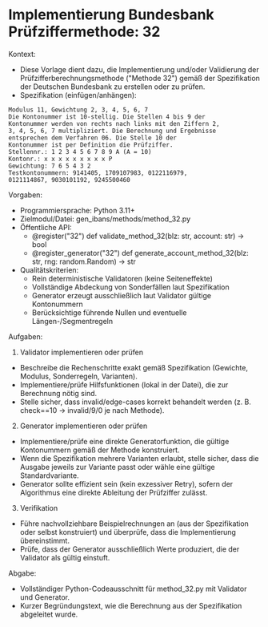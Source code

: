 # Implementierung Bundesbank Prüfziffermethode: 32

Kontext:
- Diese Vorlage dient dazu, die Implementierung und/oder Validierung der Prüfzifferberechnungsmethode ("Methode 32") gemäß der Spezifikation der Deutschen Bundesbank zu erstellen oder zu prüfen.
- Spezifikation (einfügen/anhängen):

```Text
Modulus 11, Gewichtung 2, 3, 4, 5, 6, 7
Die Kontonummer ist 10-stellig. Die Stellen 4 bis 9 der
Kontonummer werden von rechts nach links mit den Ziffern 2,
3, 4, 5, 6, 7 multipliziert. Die Berechnung und Ergebnisse
entsprechen dem Verfahren 06. Die Stelle 10 der
Kontonummer ist per Definition die Prüfziffer.
Stellennr.: 1 2 3 4 5 6 7 8 9 A (A = 10)
Kontonr.: x x x x x x x x x P
Gewichtung: 7 6 5 4 3 2
Testkontonummern: 9141405, 1709107983, 0122116979,
0121114867, 9030101192, 9245500460
```

Vorgaben:
- Programmiersprache: Python 3.11+
- Zielmodul/Datei: gen_ibans/methods/method_32.py
- Öffentliche API:
  - @register("32") def validate_method_32(blz: str, account: str) -> bool
  - @register_generator("32") def generate_account_method_32(blz: str, rng: random.Random) -> str
- Qualitätskriterien:
  - Rein deterministische Validatoren (keine Seiteneffekte)
  - Vollständige Abdeckung von Sonderfällen laut Spezifikation
  - Generator erzeugt ausschließlich laut Validator gültige Kontonummern
  - Berücksichtige führende Nullen und eventuelle Längen-/Segmentregeln

Aufgaben:
1) Validator implementieren oder prüfen
- Beschreibe die Rechenschritte exakt gemäß Spezifikation (Gewichte, Modulus, Sonderregeln, Varianten).
- Implementiere/prüfe Hilfsfunktionen (lokal in der Datei), die zur Berechnung nötig sind.
- Stelle sicher, dass invalid/edge-cases korrekt behandelt werden (z. B. check==10 -> invalid/9/0 je nach Methode).

2) Generator implementieren oder prüfen
- Implementiere/prüfe eine direkte Generatorfunktion, die gültige Kontonummern gemäß der Methode konstruiert.
- Wenn die Spezifikation mehrere Varianten erlaubt, stelle sicher, dass die Ausgabe jeweils zur Variante passt oder wähle eine gültige Standardvariante.
- Generator sollte effizient sein (kein exzessiver Retry), sofern der Algorithmus eine direkte Ableitung der Prüfziffer zulässt.

3) Verifikation
- Führe nachvollziehbare Beispielrechnungen an (aus der Spezifikation oder selbst konstruiert) und überprüfe, dass die Implementierung übereinstimmt.
- Prüfe, dass der Generator ausschließlich Werte produziert, die der Validator als gültig einstuft.

Abgabe:
- Vollständiger Python-Codeausschnitt für method_32.py mit Validator und Generator.
- Kurzer Begründungstext, wie die Berechnung aus der Spezifikation abgeleitet wurde.